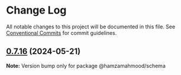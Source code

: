 # Change Log

All notable changes to this project will be documented in this file.
See [Conventional Commits](https://conventionalcommits.org) for commit guidelines.

## [0.7.16](https://github.com/apimatic/apimatic-js-runtime/compare/@hamzamahmood/schema@0.7.9...@hamzamahmood/schema@0.7.16) (2024-05-21)

**Note:** Version bump only for package @hamzamahmood/schema
